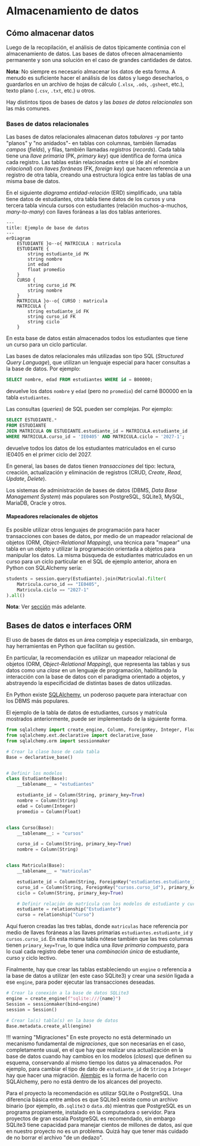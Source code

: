 # Almacenamiento de datos

## Cómo almacenar datos

Luego de la recopilación, el análisis de datos típicamente continúa con el almacenamiento de datos. Las bases de datos ofrecen almacenamiento permanente y son una solución en el caso de grandes cantidades de datos.

**Nota**: No siempre es necesario almacenar los datos de esta forma. A menudo es suficiente hacer el análisis de los datos y luego desecharlos, o guardarlos en un archivo de hojas de cálculo (`.xlsx`, `.ods`, `.gsheet`, etc.), texto plano (`.csv`, `.txt`, etc.) u otros.

Hay distintos tipos de bases de datos y las *bases de datos relacionales* son las más comunes.

### Bases de datos relacionales

Las bases de datos relacionales almacenan datos *tabulares* -y por tanto "planos" y "no anidados"- en tablas con columnas, también llamadas *campos* (*fields*), y filas, también llamadas *registros* (*records*). Cada tabla tiene una *llave primaria* (PK, *primary key*) que identifica de forma única cada registro. Las tablas están relacionadas entre sí (de ahí el nombre *relacional*) con *llaves foráneas* (FK, *foreign key*) que hacen referencia a un registro de otra tabla, creando una estructura lógica entre las tablas de una misma base de datos.

En el siguiente *diagrama entidad-relación* (ERD) simplificado, una tabla tiene datos de estudiantes, otra tabla tiene datos de los cursos y una tercera tabla vincula cursos con estudiantes (relación muchos-a-muchos, *many-to-many*) con llaves foráneas a las dos tablas anteriores.

```mermaid
---
title: Ejemplo de base de datos
---
erDiagram
    ESTUDIANTE }o--o{ MATRICULA : matricula
    ESTUDIANTE {
        string estudiante_id PK
        string nombre
        int edad
        float promedio
    }
    CURSO {
        string curso_id PK
        string nombre
    }
    MATRICULA }o--o{ CURSO : matricula
    MATRICULA {
        string estudiante_id FK
        string curso_id FK
        string ciclo
    }
```

En esta base de datos están almacenados todos los estudiantes que tiene un curso para un ciclo particular.

Las bases de datos relacionales más utilizadas son tipo SQL (*Structured Query Language*), que utilizan un lenguaje especial para hacer consultas a la base de datos. Por ejemplo:

```sql
SELECT nombre, edad FROM estudiantes WHERE id = B00000;
```

devuelve los datos `nombre` y `edad` (pero no `promedio`) del carné B00000 en la tabla `estudiantes`.

Las consultas (*queries*) de SQL pueden ser complejas. Por ejemplo:

```sql
SELECT ESTUDIANTE.*
FROM ESTUDIANTE
JOIN MATRICULA ON ESTUDIANTE.estudiante_id = MATRICULA.estudiante_id
WHERE MATRICULA.curso_id = 'IE0405' AND MATRICULA.ciclo = '2027-1';
```

devuelve todos los datos de los estudiantes matriculados en el curso IE0405 en el primer ciclo del 2027.

En general, las bases de datos tienen *transacciones* del tipo: lectura, creación, actualización y eliminación de registros (CRUD, *Create*, *Read*, *Update*, *Delete*).

Los sistemas de administración de bases de datos (DBMS, *Data Base Management System*) más populares son PostgreSQL, SQLite3, MySQL, MariaDB, Oracle y otros.

#### Mapeadores relacionales de objetos

Es posible utilizar otros lenguajes de programación para hacer transacciones con bases de datos, por medio de un mapeador relacional de objetos (ORM, *Object-Relational Mapping*), una  técnica para "mapear" una tabla en un objeto y utilizar la programación orientada a objetos para manipular los datos. La misma búsqueda de estudiantes matriculados en un curso para un ciclo particular en el SQL de ejemplo anterior, ahora en Python con SQLAlchemy sería:

```python
students = session.query(Estudiante).join(Matricula).filter(
    Matricula.curso_id == "IE0405",
    Matricula.ciclo == "2027-1"
).all()
```

**Nota**: Ver [sección](#bases-de-datos-e-interfaces-orm) más adelante.


## Bases de datos e interfaces ORM

El uso de bases de datos es un área compleja y especializada, sin embargo, hay herramientas en Python que facilitan su gestión.

En particular, la recomendación es utilizar un mapeador relacional de objetos (ORM, *Object-Relational Mapping*), que representa las tablas y sus datos como una *clase* en un lenguaje de programación, habilitando la interacción con la base de datos con el paradigma orientado a objetos, y abstrayendo la especificidad de distintas bases de datos utilizadas.

En Python existe [SQLAlchemy](https://www.sqlalchemy.org/), un poderoso paquete para interactuar con los DBMS más populares.

El ejemplo de la tabla de datos de estudiantes, cursos y matrícula mostrados anteriormente, puede ser implementado de la siguiente forma.

```python title="Definición de modelos de la base de datos"
from sqlalchemy import create_engine, Column, ForeignKey, Integer, Float, String
from sqlalchemy.ext.declarative import declarative_base
from sqlalchemy.orm import sessionmaker

# Crear la clase base de cada tabla
Base = declarative_base()


# Definir los modelos
class Estudiante(Base):
    __tablename__ = "estudiantes"

    estudiante_id = Column(String, primary_key=True)
    nombre = Column(String)
    edad = Column(Integer)
    promedio = Column(Float)


class Curso(Base):
    __tablename__: = "cursos"

    curso_id = Column(String, primary_key=True)
    nombre = Column(String)


class Matricula(Base):
    __tablename__ = "matriculas"

    estudiante_id = Column(String, ForeignKey("estudiantes.estudiante_id"), primary_key=True)
    curso_id = Column(String, ForeignKey("cursos.curso_id"), primary_key=True)
    ciclo = Column(String, primary_key=True)

    # Definir relación de matrícula con los modelos de estudiante y curso
    estudiante = relationship("Estudiante")
    curso = relationship("Curso")
```

Aquí fueron creadas las tres tablas, donde `matriculas` hace referencia por medio de llaves foráneas a las llaves primarias `estudiantes.estudiante_id` y `cursos.curso_id`. En esta misma tabla nótese también que las tres columnas tienen `primary_key=True`, lo que indica una *llave primaria compuesta*, para lo cual cada registro debe tener una *combinación única* de estudiante, curso y ciclo lectivo.

Finalmente, hay que crear las tablas estableciendo un `engine` o referencia a la base de datos a utilizar (en este caso SQLite3) y crear una *sesión* ligada a ese `engine`, para poder ejecutar las transacciones deseadas.

```python
# Crear la conexión a la base de datos SQLite3
engine = create_engine(f"sqlite:///{name}")
Session = sessionmaker(bind=engine)
session = Session()

# Crear la(s) tabla(s) en la base de datos
Base.metadata.create_all(engine)
```

!!! warning "Migraciones"
    En este proyecto no está determinado un mecanismo fundamental de *migraciones*, que son necesarias en el caso, completamente usual, en el que hay que realizar una actualización en la base de datos cuando hay cambios en los modelos (*clases*) que definen su esquema, conservando al mismo tiempo los datos ya almacenados. Por ejemplo, para cambiar el tipo de dato de `estudiante_id` de `String` a `Integer` hay que hacer una migración. [Alembic](https://alembic.sqlalchemy.org/en/latest/) es la forma de hacerlo con SQLAlchemy, pero no está dentro de los alcances del proyecto.

Para el proyecto la recomendación es utilizar SQLite o PostgreSQL. Una diferencia básica entre ambos es que SQLite3 existe como un archivo binario (por ejemplo, `db.sqlite3` o `data.db`) mientras que PostgreSQL es un programa propiamente, instalado en la computadora o servidor. Para proyectos de gran escala PostgreSQL es recomendado, sin embargo SQLite3 tiene capacidad para manejar cientos de millones de datos, así que en nuestro proyecto no es un problema. Quizá hay que tener más cuidado de no borrar el archivo "de un dedazo".
